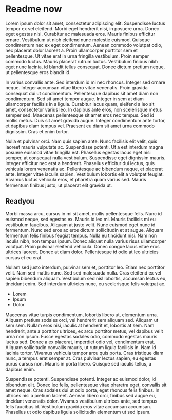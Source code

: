 # Readme now
Lorem ipsum dolor sit amet, consectetur adipiscing elit. Suspendisse luctus tempor ex vel eleifend. Morbi eget hendrerit nisi, in posuere urna. Donec eget egestas nisi. Curabitur ac malesuada eros. Mauris finibus efficitur ornare. Vestibulum ut nibh eleifend nunc molestie euismod. Quisque condimentum nec ex eget condimentum. Aenean commodo volutpat odio, nec placerat dolor laoreet a. Proin ullamcorper porttitor sem et pellentesque. Ut vitae erat in urna fringilla vestibulum. Proin semper commodo luctus. Mauris placerat rutrum luctus. Vestibulum finibus nibh eget nunc lacinia, id blandit tellus consequat. Donec dictum pretium neque, ut pellentesque eros blandit id.

In varius convallis ante. Sed interdum id mi nec rhoncus. Integer sed ornare neque. Integer accumsan vitae libero vitae venenatis. Proin gravida consequat dui ut condimentum. Pellentesque dapibus sit amet diam non condimentum. Sed sit amet tempor augue. Integer in sem at diam ullamcorper facilisis in a ligula. Curabitur lacus quam, eleifend a leo sit amet, consectetur varius leo. In dapibus ante eros, non scelerisque metus semper sed. Maecenas pellentesque sit amet eros nec tempus. Sed id mollis metus. Duis sit amet gravida augue. Integer condimentum ante tortor, et dapibus diam tempus vel. Praesent eu diam sit amet urna commodo dignissim. Cras et enim tortor.

Nulla et pulvinar orci. Nam quis sapien ante. Nunc facilisis elit velit, quis laoreet mauris vulputate ac. Suspendisse potenti. Ut a est interdum magna posuere euismod vitae fringilla est. Phasellus egestas lacus eget nisi semper, at consequat nulla vestibulum. Suspendisse eget dignissim mauris. Integer efficitur nec erat a hendrerit. Phasellus efficitur dui lectus, quis vehicula lorem venenatis ac. Pellentesque ac bibendum neque, et placerat ante. Integer vitae iaculis sapien. Vestibulum lobortis elit a volutpat feugiat. Vivamus luctus vehicula eros, et pharetra quam varius sed. Mauris fermentum finibus justo, ut placerat elit gravida ut.

## Readyou
Morbi massa arcu, cursus in mi sit amet, mollis pellentesque felis. Nunc id euismod neque, sed egestas ex. Mauris id leo mi. Mauris facilisis mi eu vestibulum faucibus. Aliquam at justo velit. Nunc euismod eget nunc id fermentum. Nunc sed eros ac eros dictum sollicitudin et at augue. Aliquam fermentum felis finibus feugiat tempus. Nulla eu tincidunt nisi. Nam non iaculis nibh, non tempus ipsum. Donec aliquet nulla varius risus ullamcorper volutpat. Proin pulvinar eleifend vehicula. Donec congue lacus vitae eros ultrices laoreet. Donec at diam dolor. Pellentesque id odio at leo ultricies cursus et eu erat.

Nullam sed justo interdum, pulvinar sem et, porttitor leo. Etiam nec porttitor velit. Nam sed mattis nunc. Sed sed malesuada nulla. Cras eleifend ex vel sapien bibendum aliquam. Vestibulum sed nisl lobortis, accumsan lectus eu, tincidunt enim. Sed interdum ultricies nunc, eu scelerisque felis volutpat ac.

 - Lorem
 - Ipsum
 - Dolor

 Maecenas vitae turpis condimentum, lobortis libero ut, elementum urna. Aliquam pretium sodales orci, vel hendrerit sem aliquam sed. Aliquam ut sem sem. Nullam eros nisi, iaculis at hendrerit et, lobortis at sem. Nam hendrerit, ante a porttitor ultrices, ex arcu porttitor metus, vel dapibus velit urna non ipsum. Fusce egestas sodales odio, commodo egestas mauris luctus sed. Donec a ex placerat, imperdiet odio vel, condimentum erat. Aliquam sollicitudin convallis mauris, ut rutrum ligula facilisis in. Nam id lacinia tortor. Vivamus vehicula tempor arcu quis porta. Cras tristique diam nunc, a tempus erat semper at. Cras pulvinar lectus sapien, eu egestas purus cursus non. Mauris in porta libero. Quisque sed iaculis tellus, a dapibus enim.
 
 Suspendisse potenti. Suspendisse potenti. Integer ac euismod dolor, id bibendum elit. Donec leo felis, pellentesque vitae pharetra eget, convallis sit amet neque. Cras sodales dui ut odio porta, eget rhoncus felis finibus. In ultrices nisi a pretium laoreet. Aenean libero orci, finibus sed augue eu, tincidunt venenatis dolor. Vivamus vestibulum ultrices ante, sed tempus felis faucibus id. Vestibulum gravida eros vitae accumsan accumsan. Phasellus ut odio dapibus ligula sollicitudin elementum ut sed ipsum.